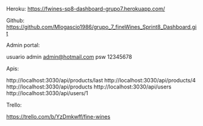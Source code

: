 Heroku: https://fwines-sp8-dashboard-grupo7.herokuapp.com/

Github: https://github.com/Mlogascio1986/grupo_7_fineWines_Sprint8_Dashboard.git

Admin portal:

usuario admin admin@hotmail.com
psw 12345678

Apis: 

http://localhost:3030/api/products/last
http://localhost:3030/api/products/4
http://localhost:3030/api/products
http://localhost:3030/api/users
http://localhost:3030/api/users/1


Trello:

https://trello.com/b/YzDmkwff/fine-wines